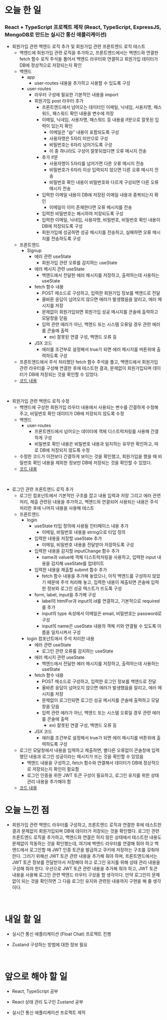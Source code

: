 # 오늘 한 일

### React + TypeScript 프로젝트 제작 (React, TypeScript, ExpressJS, MongoDB로 만드는 실시간 통신 애플리케이션)

- 회원가입 관련 백엔드 로직 추가 및 회원가입 관련 프론트엔드 로직 테스트
  - 백엔드에 회원가입 관련 로직을 추가하고, 프론트엔드에서는 백엔드와 연결한 fetch 함수 로직 주석을 풀어서 백엔드 라우터와 연결하고 회원가입 데이터가 DB에 정상적으로 저장되는지 확인
  - 백엔드
    - app
      - user-routes 내용을 추가하고 사용할 수 있도록 구성
    - user-routes
      - 라우터 구성에 필요한 기본적인 내용을 import
      - 회원가입 post 라우터 추가
        - 프론트엔드에서 넘어오는 데이터인 이메일, 닉네임, 사용자명, 패스워드, 패스워드 확인 내용을 변수에 저장
        - 이메일, 닉네임, 사용자명, 패스워드 등 내용을 if문으로 잘못된 입력이 있는지 확인
          - 이메일은 "@" 내용이 포함되도록 구성
          - 사용자명은 5자리 미만으로 구성
          - 비밀번호는 6자리 넘어가도록 구성
          - 이 중 하나라도 구성이 잘못되었다면 오류 메시지 전송
        - 추가 if문
          - 사용자명이 5자리를 넘어가면 다른 오류 메시지 전송
          - 비밀번호가 6자리 이상 입력되지 않으면 다른 오류 메시지 전송
          - 비밀번호 확인 내용이 비밀번호와 다르게 구성되면 다른 오류 메시지 전송
        - 입력한 이메일 내용이 DB에 저장된 이메일 내용과 중복되는지 확인
          - 이메일이 이미 존재한다면 오류 메시지를 전송
        - 입력한 비밀번호는 해시하여 저장되도록 구성
        - 입력한 이메일, 닉네임, 사용자명, 비밀번호, 비밀번호 확인 내용이 DB에 저장되도록 구성
        - 회원가입에 성공하면 성공 메시지를 전송하고, 실패하면 오류 메시지를 전송하도록 구성
  - 프론트엔드
    - Signup
      - 에러 관련 useState
        - 회원가입 관련 오류를 감지하는 useState
      - 에러 메시지 관련 useState
        - 백엔드에서 전달한 에러 메시지를 저장하고, 출력하는데 사용하는 useState
      - fetch 함수 내용
        - POST 메소드로 구성하고, 입력한 회원가입 정보를 백엔드로 전달
        - 올바른 응답이 넘어오지 않으면 에러가 발생했음을 알리고, 에러 메시지를 저장
        - 문제없이 회원가입되면 회원가입 성공 메시지를 콘솔에 출력하고 모달창을 닫음
        - 입력 관련 에러가 아닌, 백엔드 또는 시스템 오류일 경우 관련 에러를 콘솔에 출력
          - ex) 잘못된 연결 구성, 백엔드 오류 등
      - JSX 코드
        - 에러를 조건부로 설정해서 true가 되면 에러 메시지를 버튼위에 출력하도록 구성
  - 프론트엔드에서 주석 처리했던 fetch 함수 주석을 풀고, 백엔드에서 회원가입 관련 라우터를 구성해 연결한 후에 테스트한 결과, 문제없이 회원가입되며 데이터가 DB에 저장되는 것을 확인할 수 있었다.
  - [코드 내용](https://github.com/jeongsangtae/float-chat/commit/2ab6b08a46a7684eb6920aca248d1b5494c0ea01)

<br />

- 회원가입 관련 백엔드 로직 수정
  - 백엔드에 구성한 회원가입 라우터 내용에서 사용되는 변수를 간결하게 수정해 주고, 비밀번호 확인 데이터가 DB에 저장되지 않도록 수정
  - 백엔드
    - user-routes
      - 프론트엔드에서 넘어오는 데이터에 객체 디스트럭처링를 사용해 간결하게 구성
      - 비밀번호 확인 내용은 비밀번호 내용과 일치하는 유무만 확인하고, 따로 DB에 저장되지 않도록 수정
  - 수정한 코드가 이전보다 간결하게 보이는 것을 확인했고, 회원가입을 했을 때 비밀번호 확인 내용을 제외한 정보만 DB에 저장되는 것을 확인할 수 있었다.
  - [코드 내용](https://github.com/jeongsangtae/float-chat/commit/79d0f7bc8a52ba2e89503f364b9ffc19d73f6238)

<br />

- 로그인 관련 프론트엔드 로직 추가
  - 로그인 컴포넌트에서 기본적인 구조를 잡고 내용 입력과 저장 그리고 에러 관련 처리, 제출 관련된 내용을 추가하고, 백엔드와 연결되어 사용되는 내용은 주석 처리한 후에 나머지 내용을 사용해 테스트
  - 프론트엔드
    - login
      - useState 타입 정의에 사용될 인터페이스 내용 추가
        - 이메일, 비밀번호 내용을 string으로 타입 정의
      - 입력한 내용을 저장할 useState 추가
        - 이메일, 비밀번호 내용을 전달받아 저장하도록 구성
      - 입력한 내용을 감지할 inputChange 함수 추가
        - name과 value에 객체 디스트럭처링을 사용하고, 입력한 input 내용을 감지해 useState를 업데이트
      - 입력한 내용을 제출할 submit 함수 추가
        - fetch 함수 내용을 추가해 놓았으나, 아직 백엔드를 구성하지 않았기 때문에 주석 처리해 놓고, 입력한 내용이 제출되면 콘솔에 입력한 정보와 로그인 성공 텍스트가 뜨도록 구성
      - form, label, input을 추가해 구성
        - label의 htmlFor과 input의 id를 연결하고, 기본적으로 required를 추가
        - input의 type 속성에서 이메일은 email, 비밀번호는 password로 구성
        - input의 name은 useState 내용의 객체 키와 연결될 수 있도록 이름을 일치시켜서 구성
    - login 컴포넌트에서 주석 처리한 내용
      - 에러 관련 useState
        - 로그인 관련 오류를 감지하는 useState
      - 에러 메시지 관련 useState
        - 백엔드에서 전달한 에러 메시지를 저장하고, 출력하는데 사용하는 useState
      - fetch 함수 내용
        - POST 메소드로 구성하고, 입력한 로그인 정보를 백엔드로 전달
        - 올바른 응답이 넘어오지 않으면 에러가 발생했음을 알리고, 에러 메시지를 저장
        - 문제없이 로그인되면 로그인 성공 메시지를 콘솔에 출력하고 모달창을 닫음
        - 입력 관련 에러가 아닌, 백엔드 또는 시스템 오류일 경우 관련 에러를 콘솔에 출력
          - ex) 잘못된 연결 구성, 백엔드 오류 등
      - JSX 코드
        - 에러를 조건부로 설정해서 true가 되면 에러 메시지를 버튼위에 출력하도록 구성
  - 로그인 모달창에서 내용을 입력하고 제출하면, 별다른 오류없이 콘솔창에 입력했던 내용과 로그인 성공이라는 메시지가 뜨는 것을 확인할 수 있었음
    - 백엔드 내용을 구성하고, fetch 함수와 연결해서 데이터가 DB에 정상적으로 저장되는지 확인이 필요함
    - 로그인 인증을 위한 JWT 토큰 구성이 필요하고, 로그인 유지를 위한 상태 관리 내용을 추가해야 함
  - [코드 내용](https://github.com/jeongsangtae/float-chat/commit/b09ba8f2829afd302aa17c7f8bb3aac6077751bf)

# 오늘 느낀 점

- 회원가입 관련 백엔드 라우터를 구성하고, 프론트엔드 로직과 연결한 후에 테스트한 결과 문제없이 회원가입되며 DB에 데이터가 저장되는 것을 확인했다. 로그인 관련 프론트엔드 로직을 추가하고, 백엔드와 연결은 하지 않은 상태에서 테스트한 내용도 문제없이 작동하는 것을 확인했는데, 여기에 백엔드 라우터를 연결해 줘야 하고 백엔드에서 로그인할 때 JWT 인증 토큰을 발급하고 쿠키에 저장하는 구조를 갖춰야 한다. 그러기 위해선 JWT 토큰 관련 내용을 추가해 줘야 하며, 프론트엔드에서는 JWT 토큰 정보를 전달받아서 저장해야 하고 로그인 유지를 위해 상태 관리 내용을 구성해 줘야 한다. 우선으로 JWT 토큰 관련 내용을 추가해 줘야 하고, JWT 토큰 내용을 사용해 로그인 관련 백엔드 라우터 구성을 할 생각이다. 만약 로그인이 문제없이 되는 것을 확인하면 그 다음 로그인 유지와 관련된 내용까지 구현을 해 줄 생각이다.

<br />

# 내일 할 일

- 실시간 통신 애플리케이션 (Float Chat) 프로젝트 진행

- Zustand 구성하는 방법에 대한 정보 필요

<br />

# 앞으로 해야 할 일

- React, TypeScript 공부

- React 상태 관리 도구인 Zustand 공부

- 실시간 통신 애플리케이션 프로젝트 제작
